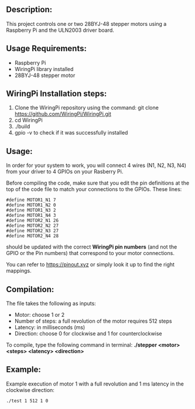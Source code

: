 ## Description:
This project controls one or two 28BYJ-48 stepper motors using a Raspberry Pi and the ULN2003 driver board.

## Usage Requirements:
- Raspberry Pi 
- WiringPi library installed
- 28BYJ-48 stepper motor

## WiringPi Installation steps:
1. Clone the WiringPi repository using the command: git clone https://github.com/WiringPi/WiringPi.git
2. cd WiringPi
3. ./build
4. gpio -v to check if it was successfully installed

## Usage:
In order for your system to work, you will connect 4 wires (N1, N2, N3, N4) from your driver to 4 GPIOs on your Rasberry Pi.

Before compiling the code, make sure that you edit the pin definitions at the top of the code file to match your connections to the GPIOs. These lines:
```
#define MOTOR1_N1 7
#define MOTOR1_N2 0
#define MOTOR1_N3 2
#define MOTOR1_N4 3
#define MOTOR2_N1 26
#define MOTOR2_N2 27
#define MOTOR2_N3 27
#define MOTOR2_N4 28
```
should be updated with the correct **WiringPi pin numbers** (and not the GPIO or the Pin numbers) that correspond to your motor connections.

You can refer to https://pinout.xyz or simply look it up to find the right mappings.
 
## Compilation:
The file takes the following as inputs:
- Motor: choose 1 or 2 
- Number of steps: a full revolution of the motor requires 512 steps
- Latency: in milliseconds (ms)
- Direction: choose 0 for clockwise and 1 for counterclockwise


To compile, type the following command in terminal: **./stepper &lt;motor&gt; &lt;steps&gt; &lt;latency&gt; &lt;direction&gt;**


## Example:
Example execution of motor 1 with a full revolution and 1 ms latency in the clockwise direction:

` ./test 1 512 1 0 `

